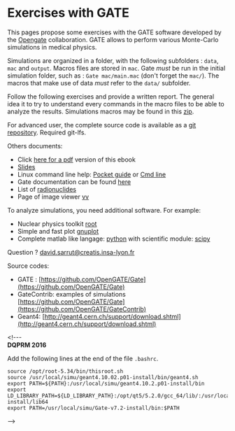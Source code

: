 # Exercises with GATE

This pages propose some exercises with the GATE software developed by the [Opengate](http://www.opengatecollaboration.org) collaboration. GATE allows to perform various Monte-Carlo simulations in medical physics.

Simulations are organized in a folder, with the following subfolders : `data`, `mac` and `output`. Macros files are stored in `mac`. Gate _must_ be run in the initial simulation folder, such as : `Gate mac/main.mac` \(don't forget the `mac/`\). The macros that make use of data _must_ refer to the `data/` subfolder.

Follow the following exercises and provide a written report. The general idea it to try to understand every commands in the macro files to be able to analyze the results. Simulations macros may be found in this [zip](https://gitlab.in2p3.fr/david.sarrut/gate-exercices/repository/archive.zip?ref=1.0). 

For advanced user, the complete source code is available as a [git repository](https://gitlab.in2p3.fr/david.sarrut/gate-exercices). Required git-lfs. 

Others documents:

* Click [here for a pdf](https://www.gitbook.com/download/pdf/book/dsarrut/gate-exercises) version of this ebook
* [Slides](https://gitlab.in2p3.fr/david.sarrut/gate-exercices/blob/b7383664e69deca32db7b5e8cd3bfa9c4d1e7cdc/slides/simulation-dqprm-2016.pdf)
* Linux command line help: [Pocket guide](http://www.cheatography.com/kesavanbr/cheat-sheets/pocket-guide-linux-commands) or [Cmd line](http://www.cheatography.com/davechild/cheat-sheets/linux-command-line)
* Gate documentation can be found [here](http://wiki.opengatecollaboration.org/index.php/Users_Guide_V7.2)
* List of [radionuclides](http://www.nucleide.org/DDEP_WG/DDEPdata.htm)
* Page of image viewer [vv](http://vv.creatis.insa-lyon.fr)

To analyze simulations, you need additional software. For example:

* Nuclear physics toolkit [root](https://root.cern.ch)
* Simple and fast plot [gnuplot](http://www.gnuplot.info)
* Complete matlab like langage: [python](https://www.python.org) with scientific module: [scipy](http://www.scipy.org)

Question ? [david.sarrut@creatis.insa-lyon.fr](david.sarrut@creatis.insa-lyon.fr)

Source codes:

* GATE : [https://github.com/OpenGATE/Gate](https://github.com/OpenGATE/Gate)
* GateContrib: examples of simulations [https://github.com/OpenGATE/Gate](https://github.com/OpenGATE/GateContrib)
* Geant4: [http://geant4.cern.ch/support/download.shtml](http://geant4.cern.ch/support/download.shtml) 

&lt;!---  
**DQPRM 2016**

Add the following lines at the end of the file `.bashrc`.

```
source /opt/root-5.34/bin/thisroot.sh
source /usr/local/simu/geant4.10.02.p01-install/bin/geant4.sh
export PATH=${PATH}:/usr/local/simu/geant4.10.2.p01-install/bin
export LD_LIBRARY_PATH=${LD_LIBRARY_PATH}:/opt/qt5/5.2.0/gcc_64/lib/:/usr/local/simu/geant4.10.2.p01-install/lib64
export PATH=/usr/local/simu/Gate-v7.2-install/bin:$PATH
```

--&gt;

